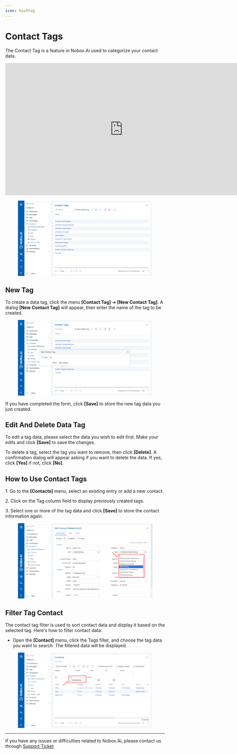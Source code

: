 ```yaml
---
icon: hashtag
---
```


# <i class="fa-regular fa-tags"></i> Contact Tags

The Contact Tag is a feature in Nobox.Ai used to categorize your contact data.

<iframe width="742" height="418" src="https://www.youtube.com/embed/n3daNgK1hKw/" title="01. Instalasi NoBox Desktop" frameborder="0" allow="accelerometer; autoplay; clipboard-write; encrypted-media; gyroscope; picture-in-picture; web-share" referrerpolicy="strict-origin-when-cross-origin" allowfullscreen></iframe>

<figure><img src="../../.gitbook/assets/Contact Tag.png" alt=""><figcaption></figcaption></figure>

## **New Tag**

To create a data tag, click the menu **\[Contact Tag]** ➔ **\[New Contact Tag]**. A dialog **\[New Contact Tag]** will appear, then enter the name of the tag to be created.

<figure><img src="../../.gitbook/assets/New Contact Tag .png" alt=""><figcaption></figcaption></figure>

If you have completed the form, click **\[Save]** to store the new tag data you just created.

## **Edit And Delete Data Tag**

To edit a tag data, please select the data you wish to edit first. Make your edits and click **\[Save]** to save the changes.

To delete a tag, select the tag you want to remove, then click **\[Delete]**. A confirmation dialog will appear asking if you want to delete the data. If yes, click **\[Yes]** if not, click **\[No]**.

## **How to Use Contact Tags**

1\. Go to the **\[Contacts]** menu, select an existing entry or add a new contact.

2\. Click on the Tag column field to display previously created tags.

3\. Select one or more of the tag data and click **\[Save]** to store the contact information again.

<figure><img src="../../.gitbook/assets/Cara Tags (2).png" alt=""><figcaption></figcaption></figure>

## **Filter Tag Contact**

The contact tag filter is used to sort contact data and display it based on the selected tag. Here's how to filter contact data:

- Open the **\[Contact]** menu, click the Tags filter, and choose the tag data you want to search. The filtered data will be displayed.

<figure><img src="../../.gitbook/assets/Filter Tags (1).png" alt=""><figcaption></figcaption></figure>

---

If you have any issues or difficulties related to Nobox.Ai, please contact us through [Support Ticket](https://crm.nobox.ai/clients/tickets)
